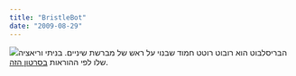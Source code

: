 ```yaml
---
title: "BristleBot"
date: "2009-08-29"
---
```


[![](https://nurnachman.files.wordpress.com/2009/08/82f95-bristlebot.jpg?w=300)](https://nurnachman.files.wordpress.com/2009/08/82f95-bristlebot.jpg)הבריסלבוט הוא רובוט רוטט חמוד שבנוי על ראש של מברשת שיניים. בניתי וריאציה שלו לפי ההוראות [בסרטון הזה](http://www.youtube.com/watch?v=rUSTXUis_ys).

